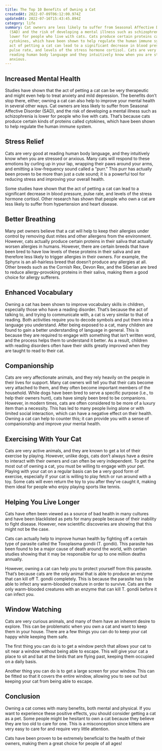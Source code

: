 ```yaml
---
title: The Top 10 Benefits of Owning a Cat
createdAt: 2022-07-09T06:12:00.974Z
updatedAt: 2022-07-16T15:43:45.894Z
category: life
summary: Cat owners are less likely to suffer from Seasonal Affective Disorder
  (SAD) and the risk of developing a mental illness such as schizophrenia is
  lower for people who live with cats. Cats produce certain proteins called
  cytokines, which have been shown to help regulate the human immune system. The
  act of petting a cat can lead to a significant decrease in blood pressure,
  pulse rate, and levels of the stress hormone cortisol. Cats are very good at
  reading human body language and they intuitively know when you are stressed or
  anxious.
---
```


## Increased Mental Health

Studies have shown that the act of petting a cat can be very therapeutic and might even help to treat anxiety and mild depression. The benefits don’t stop there, either; owning a cat can also help to improve your mental health in several other ways. Cat owners are less likely to suffer from Seasonal Affective Disorder (SAD), and the risk of developing a mental illness such as schizophrenia is lower for people who live with cats. That’s because cats produce certain kinds of proteins called cytokines, which have been shown to help regulate the human immune system.

## Stress Relief

Cats are very good at reading human body language, and they intuitively know when you are stressed or anxious. Many cats will respond to these emotions by curling up in your lap, wrapping their paws around your arms, and emitting a low-frequency sound called a “purr.” This purr has actually been proven to be more than just a cute sound; it is a powerful tool for reducing stress and improving your overall health.

Some studies have shown that the act of petting a cat can lead to a significant decrease in blood pressure, pulse rate, and levels of the stress hormone cortisol. Other research has shown that people who own a cat are less likely to suffer from hypertension and heart disease.

## Better Breathing

Many pet owners believe that a cat will help to keep their allergies under control by removing dust mites and other allergens from the environment. However, cats actually produce certain proteins in their saliva that actually worsen allergies in humans. However, there are certain breeds that have been bred to have low levels of these proteins in their saliva and are therefore less likely to trigger allergies in their owners.
For example, the Sphynx is an all-hairless breed that doesn’t produce any allergies at all. Other breeds such as the Cornish Rex, Devon Rex, and the Siberian are bred to reduce allergy-provoking proteins in their saliva, making them a good choice for allergy sufferers.

## Enhanced Vocabulary

Owning a cat has been shown to improve vocabulary skills in children, especially those who have a reading disorder. That’s because the act of talking to, and trying to communicate with, a cat is very similar to that of reading. Both activities require you to decode symbols and put them into a language you understand.
After being exposed to a cat, many children are found to gain a better understanding of language in general. This is because they are required to engage with something that isn’t written word, and the process helps them to understand it better. As a result, children with reading disorders often have their skills greatly improved when they are taught to read to their cat.

## Companionship

Cats are very affectionate animals, and they rely heavily on the people in their lives for support. Many cat owners will tell you that their cats become very attached to them, and they often become important members of the household.
While dogs have been bred to serve a specific purpose (i.e., to help their owners hunt), cats have simply been bred to be companions. However, in modern times, cats are often considered to be more of a luxury item than a necessity.
This has led to many people living alone or with limited social interaction, which can have a negative effect on their health. Owning a cat can help to counter this; it can provide you with a sense of companionship and improve your mental health.

## Exercising With Your Cat

Cats are very active animals, and they are known to get a lot of their exercise by playing. However, unlike dogs, cats don’t always have a desire to interact with their owners and can often be very independent.
To get the most out of owning a cat, you must be willing to engage with your pet. Playing with your cat on a regular basis can be a very good form of exercise, especially if your cat is willing to play fetch or run around with a toy. Some cats will even return the toy to you after they’ve caught it, making them ideal for people who enjoy playing sports like tennis.

## Helping You Live Longer

Cats have often been viewed as a source of bad health in many cultures and have been blacklisted as pets for many people because of their inability to fight disease. However, new scientific discoveries are showing that this might not be the case.

Cats can actually help to improve human health by fighting off a certain type of parasite called the Toxoplasma gondii (T. gondii). This parasite has been found to be a major cause of death around the world, with certain studies showing that it may be responsible for up to one million deaths annually.

However, owning a cat can help you to protect yourself from this parasite. That’s because cats are the only animal that is able to produce an enzyme that can kill off T. gondii completely. This is because the parasite has to be able to infect any warm-blooded creature in order to survive. Cats are the only warm-blooded creatures with an enzyme that can kill T. gondii before it can infect you.

## Window Watching

Cats are very curious animals, and many of them have an inherent desire to explore. This can be problematic when you own a cat and want to keep them in your house. There are a few things you can do to keep your cat happy while keeping them safe.

The first thing you can do is to get a window perch that allows your cat to sit near a window without being able to escape. This will give your cat a place to sit and bat at the birds that are flying past, keeping them occupied on a daily basis.

Another thing you can do is to get a large screen for your window. This can be fitted so that it covers the entire window, allowing you to see out but keeping your cat from being able to escape.

## Conclusion

Owning a cat comes with many benefits, both mental and physical. If you want to experience these positive effects, you should consider getting a cat as a pet. Some people might be hesitant to own a cat because they believe they are too old to care for one. This is a misconception since kittens are very easy to care for and require very little attention. 

Cats have been proven to be extremely beneficial to the health of their owners, making them a great choice for people of all ages!
